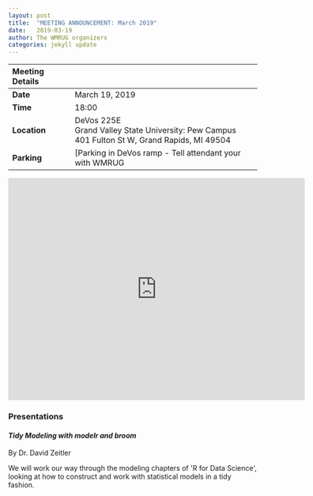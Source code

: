 ```yaml
---
layout: post
title:  "MEETING ANNOUNCEMENT: March 2019"
date:   2019-03-19
author: The WMRUG organizers
categories: jekyll update
---
```


| Meeting Details          ||
|:-----------|:-------------|
|**Date**    |March 19, 2019 |
|**Time**    |18:00         |
|**Location**|DeVos 225E<br>Grand Valley State University: Pew Campus<br>401 Fulton St W, Grand Rapids, MI 49504|
|**Parking**|[Parking in DeVos ramp - Tell attendant your with WMRUG|

<iframe src="https://www.google.com/maps/embed?pb=!1m18!1m12!1m3!1d2919.6694818617298!2d-85.68195459790934!3d42.96416909777801!2m3!1f0!2f0!3f0!3m2!1i1024!2i768!4f13.1!3m3!1m2!1s0x0%3A0x0!2zNDLCsDU3JzUwLjMiTiA4NcKwNDAnNDcuOSJX!5e0!3m2!1sen!2sus!4v1521903747307" width="600" height="450" frameborder="0" style="border:0" allowfullscreen></iframe>

### Presentations

#### *Tidy Modeling with modelr and broom*

By Dr. David Zeitler

We will work our way through the modeling chapters of 'R for Data Science', looking at how to construct and work with statistical models in a tidy fashion.

